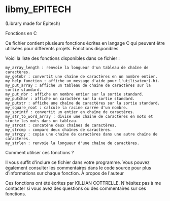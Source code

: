 # libmy_EPITECH
(Library made for Epitech)

Fonctions en C

Ce fichier contient plusieurs fonctions écrites en langage C qui peuvent être utilisées pour différents projets.
Fonctions disponibles

Voici la liste des fonctions disponibles dans ce fichier :

    my_array_length : renvoie la longueur d'un tableau de chaîne de caractères.
    my_getnbr : convertit une chaîne de caractères en un nombre entier.
    my_help_function : affiche un message d'aide pour l'utilisateur(-h).
    my_put_array : affiche un tableau de chaîne de caractères sur la sortie standard.
    my_put_nbr : affiche un nombre entier sur la sortie standard.
    my_putchar : affiche un caractère sur la sortie standard.
    my_putstr : affiche une chaîne de caractères sur la sortie standard.
    my_square_root : calcule la racine carrée d'un nombre.
    my_sprintf : convertit un entier en chaîne de caractères.
    my_str_to_word_array : divise une chaîne de caractères en mots et stocke les mots dans un tableau.
    my_strcat : concatène deux chaînes de caractères.
    my_strcmp : compare deux chaînes de caractères.
    my_strcpy : copie une chaîne de caractères dans une autre chaîne de caractères.
    my_strlen : renvoie la longueur d'une chaîne de caractères.

Comment utiliser ces fonctions ?

Il vous suffit d'inclure ce fichier dans votre programme. Vous pouvez également consulter les commentaires dans le code source pour plus d'informations sur chaque fonction.
À propos de l'auteur

Ces fonctions ont été écrites par KILLIAN COTTRELLE. N'hésitez pas à me contacter si vous avez des questions ou des commentaires sur ces fonctions.